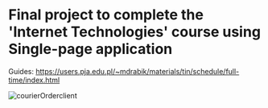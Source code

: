 ﻿# Final project to complete the 'Internet Technologies' course using Single-page application

Guides: 
https://users.pja.edu.pl/~mdrabik/materials/tin/schedule/full-time/index.html

![courierOrderclient](https://user-images.githubusercontent.com/76729568/215354982-c26eaeb3-a694-4628-ad6b-28531badecfd.png)


